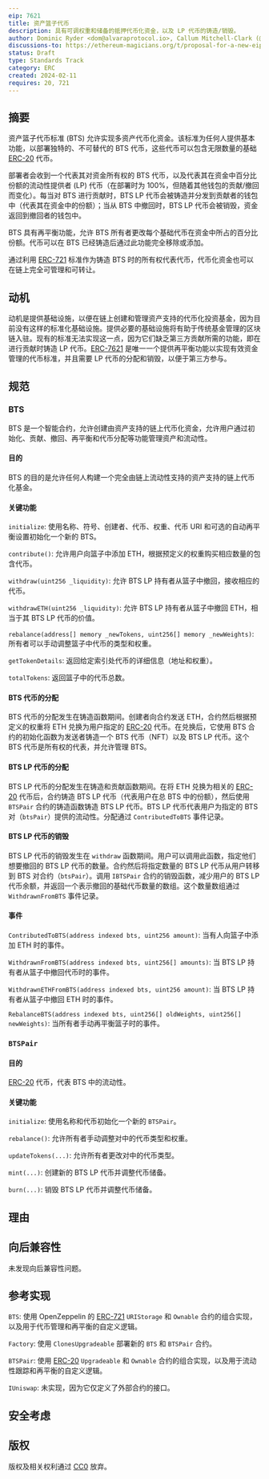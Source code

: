 ```yaml
---
eip: 7621
title: 资产篮子代币
description: 具有可调权重和储备的抵押代币化资金，以及 LP 代币的铸造/销毁。
author: Dominic Ryder <dom@alvaraprotocol.io>, Callum Mitchell-Clark (@AlvaraProtocol) <callum@alvaraprotocol.io>, Joey van Etten <joe@alvaraprotocol.io>, Michael Ryder <mike@alvaraprotocol.io>
discussions-to: https://ethereum-magicians.org/t/proposal-for-a-new-eip-erc-the-erc-bts-basket-token-standard/18598
status: Draft
type: Standards Track
category: ERC
created: 2024-02-11
requires: 20, 721
---
```


## 摘要

资产篮子代币标准 (BTS) 允许实现多资产代币化资金。该标准为任何人提供基本功能，以部署独特的、不可替代的 BTS 代币，这些代币可以包含无限数量的基础 [ERC-20](./erc-20.md) 代币。

部署者会收到一个代表其对资金所有权的 BTS 代币，以及代表其在资金中百分比份额的流动性提供者 (LP) 代币（在部署时为 100%，但随着其他钱包的贡献/撤回而变化）。每当对 BTS 进行贡献时，BTS LP 代币会被铸造并分发到贡献者的钱包中（代表其在资金中的份额）；当从 BTS 中撤回时，BTS LP 代币会被销毁，资金返回到撤回者的钱包中。

BTS 具有再平衡功能，允许 BTS 所有者更改每个基础代币在资金中所占的百分比份额。代币可以在 BTS 已经铸造后通过此功能完全移除或添加。

通过利用 [ERC-721](./eip-721.md) 标准作为铸造 BTS 时的所有权代表代币，代币化资金也可以在链上完全可管理和可转让。

## 动机

动机是提供基础设施，以便在链上创建和管理资产支持的代币化投资基金，因为目前没有这样的标准化基础设施。提供必要的基础设施将有助于传统基金管理的区块链入驻。现有的标准无法实现这一点，因为它们缺乏第三方贡献所需的功能，即在进行贡献时铸造 LP 代币。[ERC-7621](./eip-7621.md) 是唯一一个提供再平衡功能以实现有效资金管理的代币标准，并且需要 LP 代币的分配和销毁，以便于第三方参与。

## 规范

### BTS

BTS 是一个智能合约，允许创建由资产支持的链上代币化资金，允许用户通过初始化、贡献、撤回、再平衡和代币分配等功能管理资产和流动性。

#### 目的

BTS 的目的是允许任何人构建一个完全由链上流动性支持的资产支持的链上代币化基金。

#### 关键功能

`initialize`: 使用名称、符号、创建者、代币、权重、代币 URI 和可选的自动再平衡设置初始化一个新的 BTS。

`contribute()`: 允许用户向篮子中添加 ETH，根据预定义的权重购买相应数量的包含代币。

`withdraw(uint256 _liquidity)`: 允许 BTS LP 持有者从篮子中撤回，接收相应的代币。

`withdrawETH(uint256 _liquidity)`: 允许 BTS LP 持有者从篮子中撤回 ETH，相当于其 BTS LP 代币的价值。

`rebalance(address[] memory _newTokens, uint256[] memory _newWeights)`: 所有者可以手动调整篮子中代币的类型和权重。

`getTokenDetails`: 返回给定索引处代币的详细信息（地址和权重）。

`totalTokens`: 返回篮子中的代币总数。

#### BTS 代币的分配

BTS 代币的分配发生在铸造函数期间。创建者向合约发送 ETH，合约然后根据预定义的权重将 ETH 兑换为用户指定的 [ERC-20](./erc-20.md) 代币。在兑换后，它使用 BTS 合约的初始化函数为发送者铸造一个 BTS 代币（NFT）以及 BTS LP 代币。这个 BTS 代币是所有权的代表，并允许管理 BTS。

#### BTS LP 代币的分配

BTS LP 代币的分配发生在铸造和贡献函数期间。在将 ETH 兑换为相关的 [ERC-20](./erc-20.md) 代币后，合约铸造 BTS LP 代币（代表用户在总 BTS 中的份额），然后使用 `BTSPair` 合约的铸造函数铸造 BTS LP 代币。BTS LP 代币代表用户为指定的 BTS 对（`btsPair`）提供的流动性。分配通过 `ContributedToBTS` 事件记录。

#### BTS LP 代币的销毁

BTS LP 代币的销毁发生在 `withdraw` 函数期间。用户可以调用此函数，指定他们想要撤回的 BTS LP 代币的数量。合约然后将指定数量的 BTS LP 代币从用户转移到 BTS 对合约（`btsPair`）。调用 `IBTSPair` 合约的销毁函数，减少用户的 BTS LP 代币余额，并返回一个表示撤回的基础代币数量的数组。这个数量数组通过 `WithdrawnFromBTS` 事件记录。

#### 事件

`ContributedToBTS(address indexed bts, uint256 amount)`: 当有人向篮子中添加 ETH 时的事件。

`WithdrawnFromBTS(address indexed bts, uint256[] amounts)`: 当 BTS LP 持有者从篮子中撤回代币时的事件。

`WithdrawnETHFromBTS(address indexed bts, uint256 amount)`: 当 BTS LP 持有者从篮子中撤回 ETH 时的事件。

`RebalanceBTS(address indexed bts, uint256[] oldWeights, uint256[] newWeights)`: 当所有者手动再平衡篮子时的事件。

### `BTSPair`

#### 目的

[ERC-20](./erc-20.md) 代币，代表 BTS 中的流动性。

#### 关键功能

`initialize`: 使用名称和代币初始化一个新的 `BTSPair`。

`rebalance()`: 允许所有者手动调整对中的代币类型和权重。

`updateTokens(...)`: 允许所有者更改对中的代币类型。

`mint(...)`: 创建新的 BTS LP 代币并调整代币储备。

`burn(...)`: 销毁 BTS LP 代币并调整代币储备。

## 理由

<!-- TODO -->

## 向后兼容性

未发现向后兼容性问题。

## 参考实现

`BTS`: 使用 OpenZeppelin 的 [ERC-721](./eip-721.md) `URIStorage` 和 `Ownable` 合约的组合实现，以及用于代币管理和再平衡的自定义逻辑。

`Factory`: 使用 `ClonesUpgradeable` 部署新的 `BTS` 和 `BTSPair` 合约。

`BTSPair`: 使用 [ERC-20](./erc-20.md) `Upgradeable` 和 `Ownable` 合约的组合实现，以及用于流动性跟踪和再平衡的自定义逻辑。

`IUniswap`: 未实现，因为它仅定义了外部合约的接口。

<!-- TODO: Remove this section or actually add the code (here or in your assets directory.) -->

## 安全考虑

<!-- TODO -->

## 版权

版权及相关权利通过 [CC0](../LICENSE.md) 放弃。